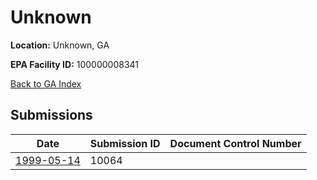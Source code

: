 # Unknown

**Location:** Unknown, GA

**EPA Facility ID:** 100000008341

[Back to GA Index](../../index.md)

## Submissions

| Date | Submission ID | Document Control Number |
|------|--------------|-------------------------|
| [1999-05-14](submissions/10064.md) | 10064 |  |
